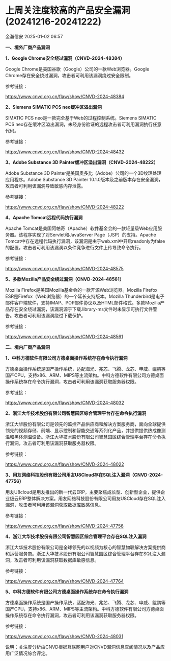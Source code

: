 #  上周关注度较高的产品安全漏洞(20241216-20241222)   
 金瀚信安   2025-01-02 06:57  
  
**一、境外厂商产品漏洞**  
  
**1、Google Chrome安全绕过漏洞（CNVD-2024-48384）**  
  
Google Chrome是美国谷歌（Google）公司的一款Web浏览器。Google Chrome存在安全绕过漏洞，攻击者可利用该漏洞绕过安全限制。  
  
参考链接：  
  
https://www.cnvd.org.cn/flaw/show/CNVD-2024-48384  
  
**2、Siemens SIMATIC PCS neo缓冲区溢出漏洞**  
  
SIMATIC PCS neo是一款完全基于Web的过程控制系统。Siemens SIMATIC PCS neo存在缓冲区溢出漏洞，未经身份验证的远程攻击者可利用漏洞执行任意代码。  
  
参考链接：  
  
https://www.cnvd.org.cn/flaw/show/CNVD-2024-48432  
  
**3、Adobe Substance 3D Painter缓冲区溢出漏洞（CNVD-2024-48222）**  
  
Adobe Substance 3D Painter是美国奥多比（Adobe）公司的一个3D纹理处理应用程序。Adobe Substance 3D Painter
10.1.0版本及之前版本存在安全漏洞，攻击者可利用该漏洞导致敏感内存泄露。  
  
参考链接：  
  
https://www.cnvd.org.cn/flaw/show/CNVD-2024-48222  
  
**4、Apache Tomcat远程代码执行漏洞**  
  
Apache Tomcat是美国阿帕奇（Apache）软件基金会的一款轻量级Web应用服务器。该程序实现了对Servlet和JavaServer Page（JSP）的支持。Apache Tomcat中存在远程代码执行漏洞，该漏洞是由于web.xml中开启readonly为false的配置，攻击者可利用该漏洞以条件竞争进行文件上传导致命令执行。  
  
参考链接：  
  
https://www.cnvd.org.cn/flaw/show/CNVD-2024-48575  
  
**5、多款Mozilla产品安全绕过漏洞（CNVD-2024-48561）**  
  
Mozilla Firefox是美国Mozilla基金会的一款开源Web浏览器。Mozilla Firefox ESR是Firefox（Web浏览器）的一个延长支持版本。Mozilla Thunderbird是电子邮件客户端软件，支持IMAP、POP邮件协议以及HTML邮件格式。多款Mozilla产品存在安全绕过漏洞，该漏洞源于下载.library-ms文件时未显示可执行文件警告。攻击者可利用该漏洞绕过下载保护。  
  
参考链接：  
  
https://www.cnvd.org.cn/flaw/show/CNVD-2024-48561  
  
  
**二、境内厂商产品漏洞**  
  
**1、中科方德软件有限公司方德桌面操作系统存在命令执行漏洞**  
  
方德桌面操作系统是国产操作系统，适配海光、兆芯、飞腾、龙芯、申威、鲲鹏等国产CPU，支持x86、ARM、MIPS等主流架构。中科方德软件有限公司方德桌面操作系统存在命令执行漏洞，攻击者可利用该漏洞获取服务器权限。  
  
参考链接：  
  
https://www.cnvd.org.cn/flaw/show/CNVD-2024-48032  
  
**2、浙江大华技术股份有限公司智慧园区综合管理平台存在命令执行漏洞**  
  
浙江大华股份有限公司是领先的监控产品供应商和解决方案服务商，面向全球提供领先的视频存储、前端、显示控制和智能交通等系列化产品，并提供提供热成像测温和黑体测温设备。浙江大华技术股份有限公司智慧园区综合管理平台存在命令执行漏洞，攻击者可利用该漏洞获取服务器权限。  
  
参考链接：  
  
https://www.cnvd.org.cn/flaw/show/CNVD-2024-48022  
  
**3、用友网络科技股份有限公司用友U8Cloud存在SQL注入漏洞（CNVD-2024-47756）**  
  
用友U8cloud是用友推出的新一代云ERP，主要聚焦成长型、创新型企业，提供企业级云ERP整体解决方案。用友网络科技股份有限公司用友U8Cloud存在SQL注入漏洞，攻击者可利用该漏洞获取数据库敏感信息。  
  
参考链接：  
  
https://www.cnvd.org.cn/flaw/show/CNVD-2024-47756  
  
**4、浙江大华技术股份有限公司智慧园区综合管理平台存在SQL注入漏洞**  
  
浙江大华技术股份有限公司是全球领先的以视频为核心的智慧物联解决方案提供商和运营服务商。浙江大华技术股份有限公司智慧园区综合管理平台存在SQL注入漏洞，攻击者可利用该漏洞获取数据库敏感信息。  
  
参考链接：  
  
https://www.cnvd.org.cn/flaw/show/CNVD-2024-47764  
  
**5、中科方德软件有限公司方德桌面操作系统存在命令执行漏洞**  
  
方德桌面操作系统是国产操作系统，适配海光、兆芯、飞腾、龙芯、申威、鲲鹏等国产CPU，支持x86、ARM、MIPS等主流架构。中科方德软件有限公司方德桌面操作系统存在命令执行漏洞，攻击者可利用该漏洞获取服务器权限。  
  
参考链接：  
  
https://www.cnvd.org.cn/flaw/show/CNVD-2024-48031  
  
  
说明：关注度分析由CNVD根据互联网用户对CNVD漏洞信息查阅情况以及产品应用广泛情况综合评定。  
  
